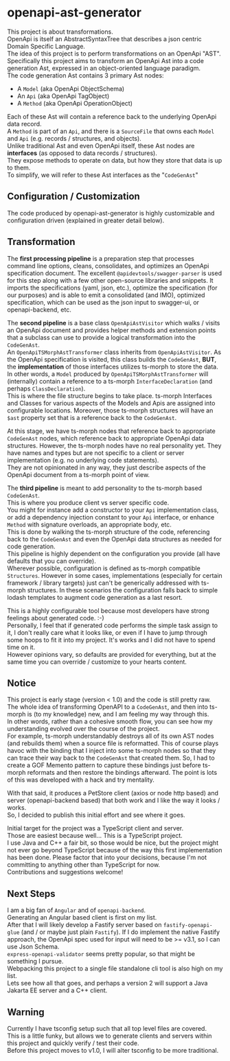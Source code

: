 # openapi-ast-generator

This project is about transformations.  
OpenApi is itself an AbstractSyntaxTree that describes a json centric Domain Specific Language.   
The idea of this project is to perform transformations on an OpenApi "AST".  
Specifically this project aims to transform an OpenApi Ast into a code generation Ast, expressed in an object-oriented language paradigm.  
The code generation Ast contains 3 primary Ast nodes:
* A `Model` (aka OpenApi ObjectSchema)
* An `Api` (aka OpenApi TagObject)
* A `Method` (aka OpenApi OperationObject)

Each of these Ast will contain a reference back to the underlying OpenApi data record.  
A `Method` is part of an `Api`, and there is a `SourceFile` that owns each `Model` and `Api` (e.g. records / structures, and objects).  
Unlike traditional Ast and even OpenApi itself, these Ast nodes are **interfaces** (as opposed to data records / structures).  
They expose methods to operate on data, but how they store that data is up to them.  
To simplify, we will refer to these Ast interfaces as the "`CodeGenAst`"

## Configuration / Customization
The code produced by openapi-ast-generator is highly customizable and configuration driven
(explained in greater detail below).

## Transformation

The **first processing pipeline** is a preparation step that processes command line options, cleans, consolidates, and optimizes an OpenApi specification document.
The excellent `@apidevtools/swagger-parser` is used for this step along with a few other open-source libraries and snippets.
It imports the  specifications (yaml, json, etc.), optimize the specification (for our purposes) and is able to emit a consolidated (and IMO), optimized specification, 
which can be used as the json input to swagger-ui, or openapi-backend, etc.

The **second pipeline** is a base class `OpenApiAstVisitor` which walks / visits an OpenApi document and provides helper methods and extension points 
that a subclass can use to provide a logical transformation into the `CodeGenAst`.  
An `OpenApiTSMorphAstTransformer` class inherits from `OpenApiAstVisitor`.
As the OpenApi specification is visited, this class builds the `CodeGenAst`, **BUT**, the **implementation** of those interfaces utilizes ts-morph to store the data.
In other words, a `Model` produced by `OpenApiTSMorphAstTransformer` will (internally) contain a reference to a ts-morph `InterfaceDeclaration` (and perhaps `ClassDeclaration`).  
This is where the file structure begins to take place.  ts-morph Interfaces and Classes for various aspects of the Models and Apis are assigned into configurable locations.
Moreover, those ts-morph structures will have an `$ast` property set that is a reference back to the `CodeGenAst`.  

At this stage, we have ts-morph nodes that reference back to appropriate `CodeGenAst` nodes, which reference back to appropriate OpenApi data structures.
However, the ts-morph nodes have no real personality yet.
They have names and types but are not specific to a client or server implementation (e.g. no underlying code statements).  
They are not opinionated in any way, they just describe aspects of the OpenApi document from a ts-morph point of view.

The **third pipeline** is meant to add personality to the ts-morph based `CodeGenAst`.  
This is where you produce client vs server specific code.  
You might for instance add a constructor to your `Api` implementation class, 
or add a dependency injection constant to your `Api` interface, 
or enhance `Method` with signature overloads, an appropriate body, etc.  
This is done by walking the ts-morph structure of the code, referencing back to the `CodeGenAst` and even the OpenApi data structures as needed for code generation.  
This pipeline is highly dependent on the configuration you provide (all have defaults that you can override).  
Wherever possible, configuration is defined as ts-morph compatible `Structures`. 
However in some cases, implementations (especially for certain framework / library targets) just can't be generically addressed with ts-morph structures. 
In these scenarios the configuration falls back to simple lodash templates to augment code generation as a last resort.

This is a highly configurable tool because most developers have strong feelings about generated code.  :-)  
Personally, I feel that if generated code performs the simple task assign to it, I don't really care what it looks like, or even if I have to jump through some hoops to fit it into my project. It's works and I did not have to spend time on it.  
However opinions vary, so defaults are provided for everything, but at the same time you can override / customize to your hearts content.

## Notice
This project is early stage (version < 1.0) and the code is still pretty raw.  
The whole idea of transforming OpenAPI to a `CodeGenAst`, and then into ts-morph is (to my knowledge) new, and I am feeling my way through this.  
In other words, rather than a cohesive smooth flow, you can see how my understanding evolved over the course of the project.  
For example, ts-morph understandably destroys all of its own AST nodes (and rebuilds them) when a source file is reformatted.
This of course plays havoc with the binding that I inject into some ts-morph nodes so that they can trace their way back to the `CodeGenAst` that created them.
So, I had to create a GOF Memento pattern to capture these bindings just before ts-morph reformats and then restore the bindings afterward.
The point is lots of this was developed with a hack and try mentality.

With that said, it produces a PetStore client (axios or node http based) and server (openapi-backend based) that both work and I like the way it looks / works.  
So, I decided to publish this initial effort and see where it goes.

Initial target for the project was a TypeScript client and server.  
Those are easiest because well... This is a TypeScript project.  
I use Java and C++ a fair bit, so those would be nice, but the project might not ever go beyond TypeScript because of the way this first implementation has been done.
Please factor that into your decisions, because I'm not committing to anything other than TypeScript for now.  
Contributions and suggestions welcome!

## Next Steps
I am a big fan of `Angular` and of `openapi-backend`.  
Generating an Angular based client is first on my list.  
After that I will likely develop a Fastify server based on `fastify-openapi-glue` (and / or maybe just plain `Fastify`).
If I do implement the native Fastify approach, the OpenApi spec used for input will need to be >= v3.1, so I can use Json Schema.  
`express-openapi-validator` seems pretty popular, so that might be something I pursue.  
Webpacking this project to a single file standalone cli tool is also high on my list.  
Lets see how all that goes, and perhaps a version 2 will support a Java Jakarta EE server and a C++ client.

## Warning
Currently I have tsconfig setup such that all top level files are covered.  
This is a little funky, but allows we to generate clients and servers within this project and quickly verify / test their code.  
Before this project moves to v1.0, I will alter tsconfig to be more traditional.
